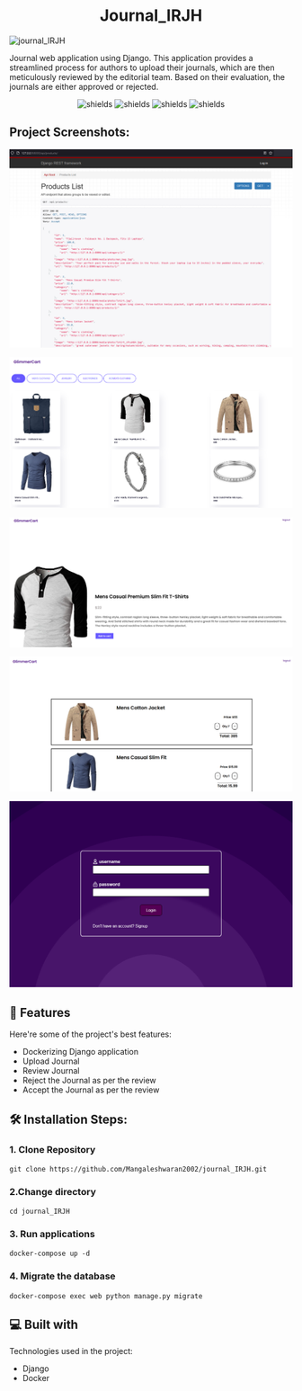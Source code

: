 <h1 align="center" id="title">Journal_IRJH</h1>

![journal_IRJH](https://socialify.git.ci/Mangaleshwaran2002/journal_IRJH/image?description=1&name=1&owner=1&theme=Light)

<p id="description">Journal web application using Django. This application provides a streamlined process for authors to upload their journals, which are then meticulously reviewed by the editorial team. Based on their evaluation, the journals are either approved or rejected.</p>

<p align="center"><img src="https://img.shields.io/badge/Django-blue?style=for-the-badge&amp;logo=django&amp;logoColor=%23ffffff&amp;color=lightgreen" alt="shields">

<img src="https://img.shields.io/badge/Python-blue?style=for-the-badge&amp;logo=python&amp;logoColor=%23ffffff&amp;color=blue" alt="shields">

<img src="https://img.shields.io/badge/JavaScript-blue?style=for-the-badge&amp;logo=javascript&amp;logoColor=%23fff56&amp;color=black" alt="shields">

<img src="https://img.shields.io/badge/Docker-blue?style=for-the-badge&logo=docker&logoColor=white" alt="shields">

</p>

<h2>Project Screenshots:</h2>

 ![screenshot of API window](https://raw.githubusercontent.com/Mangaleshwaran2002/GlimmerCart/master/ScreenShots/Screenshot-5.png)

![screenshot of products window](https://raw.githubusercontent.com/Mangaleshwaran2002/GlimmerCart/master/ScreenShots/Screenshot-1.png)

![screenshot of product window](https://raw.githubusercontent.com/Mangaleshwaran2002/GlimmerCart/master/ScreenShots/Screenshot-3.png) 

![screenshot of cart window](https://raw.githubusercontent.com/Mangaleshwaran2002/GlimmerCart/master/ScreenShots/Screenshot-4.png)

![screenshot of login window](https://raw.githubusercontent.com/Mangaleshwaran2002/GlimmerCart/master/ScreenShots/Screenshot-2.png) 

## 🧐 Features

Here're some of the project's best features:

*  Dockerizing Django application
*  Upload Journal
*  Review Journal
*  Reject the Journal as per the review
*  Accept the Journal as per the review

## 🛠️ Installation Steps:

### 1. Clone Repository 

```
git clone https://github.com/Mangaleshwaran2002/journal_IRJH.git
```

### 2.Change directory

```
cd journal_IRJH
```

### 3. Run applications 

```
docker-compose up -d
```

### 4. Migrate the database

```
docker-compose exec web python manage.py migrate
```
  
  
## 💻 Built with 

Technologies used in the project:

*   Django
*   Docker